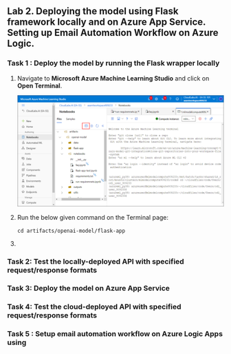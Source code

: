 ## Lab 2. Deploying the model using Flask framework locally and on Azure App Service. Setting up Email Automation Workflow on Azure Logic.


### Task 1 : Deploy the model by running the Flask wrapper locally

1. Navigate to **Microsoft Azure Machine Learning Studio** and click on **Open Terminal**.

   ![](Images/terminal.png)
   
1. Run the below given command on the Terminal page:

    ```
    cd artifacts/openai-model/flask-app
    ```
1. 
### Task 2: Test the locally-deployed API with specified request/response formats


### Task 3: Deploy the model on Azure App Service

### Task 4: Test the cloud-deployed API with specified request/response formats


### Task 5 : Setup email automation workflow on Azure Logic Apps using
